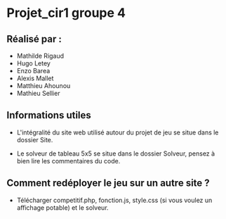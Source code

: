 # Projet_cir1 groupe 4
## Réalisé par :
* Mathilde Rigaud 
* Hugo Letey 
* Enzo Barea 
* Alexis Mallet 
* Matthieu Ahounou 
* Mathieu Sellier

## Informations utiles
- L'intégralité du site web utilisé autour du projet de jeu se situe dans le dossier Site.

- Le solveur de tableau 5x5 se situe dans le dossier Solveur, pensez à bien lire les commentaires du code.

## Comment redéployer le jeu sur un autre site ?
* Télécharger competitif.php, fonction.js, style.css (si vous voulez un affichage potable) et le solveur.

 
